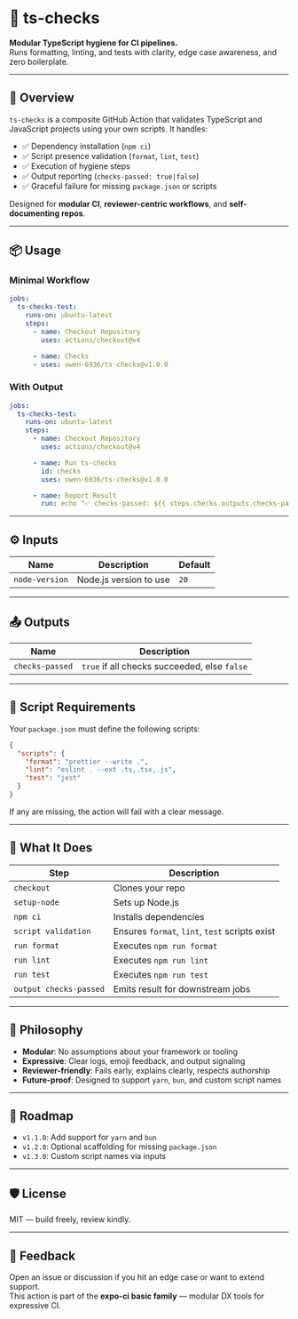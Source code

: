 # 🧪 ts-checks

**Modular TypeScript hygiene for CI pipelines.**  
Runs formatting, linting, and tests with clarity, edge case awareness, and zero boilerplate.

---

## 🚀 Overview

`ts-checks` is a composite GitHub Action that validates TypeScript and JavaScript projects using your own scripts. It handles:

- ✅ Dependency installation (`npm ci`)
- ✅ Script presence validation (`format`, `lint`, `test`)
- ✅ Execution of hygiene steps
- ✅ Output reporting (`checks-passed: true|false`)
- ✅ Graceful failure for missing `package.json` or scripts

Designed for **modular CI**, **reviewer-centric workflows**, and **self-documenting repos**.

---

## 📦 Usage

### Minimal Workflow

```yaml
jobs:
  ts-checks-test:
    runs-on: ubuntu-latest
    steps:
      - name: Checkout Repository
        uses: actions/checkout@v4

      - name: Checks
      - uses: owen-6936/ts-checks@v1.0.0
```

### With Output

```yaml
jobs:
  ts-checks-test:
    runs-on: ubuntu-latest
    steps:
      - name: Checkout Repository
        uses: actions/checkout@v4

      - name: Run ts-checks
        id: checks
        uses: owen-6936/ts-checks@v1.0.0

      - name: Report Result
        run: echo "✅ checks-passed: ${{ steps.checks.outputs.checks-passed }}"
```

---

## ⚙️ Inputs

| Name          | Description                          | Default |
|---------------|--------------------------------------|---------|
| `node-version` | Node.js version to use               | `20`    |

---

## 📤 Outputs

| Name            | Description                                |
|-----------------|--------------------------------------------|
| `checks-passed` | `true` if all checks succeeded, else `false` |

---

## 🧠 Script Requirements

Your `package.json` must define the following scripts:

```json
{
  "scripts": {
    "format": "prettier --write .",
    "lint": "eslint . --ext .ts,.tsx,.js",
    "test": "jest"
  }
}
```

If any are missing, the action will fail with a clear message.

---

## 🧱 What It Does

| Step                  | Description                                      |
|-----------------------|--------------------------------------------------|
| `checkout`            | Clones your repo                                 |
| `setup-node`          | Sets up Node.js                                  |
| `npm ci`              | Installs dependencies                            |
| `script validation`   | Ensures `format`, `lint`, `test` scripts exist   |
| `run format`          | Executes `npm run format`                        |
| `run lint`            | Executes `npm run lint`                          |
| `run test`            | Executes `npm run test`                          |
| `output checks-passed`| Emits result for downstream jobs                 |

---

## 🧩 Philosophy

- **Modular**: No assumptions about your framework or tooling
- **Expressive**: Clear logs, emoji feedback, and output signaling
- **Reviewer-friendly**: Fails early, explains clearly, respects authorship
- **Future-proof**: Designed to support `yarn`, `bun`, and custom script names

---

## 🔮 Roadmap

- `v1.1.0`: Add support for `yarn` and `bun`
- `v1.2.0`: Optional scaffolding for missing `package.json`
- `v1.3.0`: Custom script names via inputs

---

## 🛡️ License

MIT — build freely, review kindly.

---

## 💬 Feedback

Open an issue or discussion if you hit an edge case or want to extend support.  
This action is part of the **expo-ci basic family** — modular DX tools for expressive CI.
